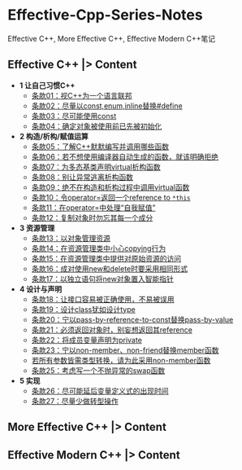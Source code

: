 # Effective-Cpp-Series-Notes
Effective C++, More Effective C++, Effective Modern C++笔记

## Effective C++ |> Content

- **1 让自己习惯C++**
  - [条款01：视C++为一个语言联邦](EffectiveCpp/Chapter1/01.md)
  - [条款02：尽量以const,enum,inline替换#define](EffectiveCpp/Chapter1/02.md)
  - [条款03：尽可能使用const](/EffectiveCpp/Chapter1/03.md)
  - [条款04：确定对象被使用前已先被初始化](/EffectiveCpp/Chapter1/04.md)
- **2 构造/析构/赋值运算**
  - [条款05：了解C++默默编写并调用哪些函数](/EffectiveCpp/Chapter2/05.md)
  - [条款06：若不想使用编译器自动生成的函数，就该明确拒绝](/EffectiveCpp/Chapter2/06.md)
  - [条款07：为多态基类声明virtual析构函数](/EffectiveCpp/Chapter2/07.md)
  - [条款08：别让异常逃离析构函数](/EffectiveCpp/Chapter2/08.md)
  - [条款09：绝不在构造和析构过程中调用virtual函数](/EffectiveCpp/Chapter2/09.md)
  - [条款10：令operator=返回一个reference to `*this`](/EffectiveCpp/Chapter2/10.md)
  - [条款11：在operator=中处理“自我赋值”](/EffectiveCpp/Chapter2/11.md)
  - [条款12：复制对象时勿忘其每一个成分](/EffectiveCpp/Chapter2/12.md)
- **3 资源管理**
  - [条款13：以对象管理资源](/EffectiveCpp/Chapter3/13.md)
  - [条款14：在资源管理类中小心copying行为](/EffectiveCpp/Chapter3/14.md)
  - [条款15：在资源管理类中提供对原始资源的访问](/EffectiveCpp/Chapter3/15.md)
  - [条款16：成对使用new和delete时要采用相同形式](/EffectiveCpp/Chapter3/16.md)
  - [条款17：以独立语句将new对象置入智能指针](/EffectiveCpp/Chapter3/17.md)
- **4 设计与声明**
  - [条款18：让接口容易被正确使用，不易被误用](/EffectiveCpp/Chapter4/18.md)
  - [条款19：设计class犹如设计type](/EffectiveCpp/Chapter4/19.md)
  - [条款20：宁以pass-by-reference-to-const替换pass-by-value](/EffectiveCpp/Chapter4/20.md)
  - [条款21：必须返回对象时，别妄想返回其reference](/EffectiveCpp/Chapter4/21.md) 
  - [条款22：将成员变量声明为private](/EffectiveCpp/Chapter4/22.md)
  - [条款23：宁以non-member、non-friend替换member函数](/EffectiveCpp/Chapter4/23.md)
  - [若所有参数皆需类型转换，请为此采用non-member函数](/EffectiveCpp/Chapter4/24.md)
  - [条款25：考虑写一个不抛异常的swap函数](/EffectiveCpp/Chapter4/25.md)
- **5 实现**
  - [条款26：尽可能延后变量定义式的出现时间](/EffectiveCpp/Chapter5/26.md)
  - [条款27：尽量少做转型操作](/EffectiveCpp/Chapter5/27.md)

## More Effective C++ |> Content

## Effective Modern C++ |> Content